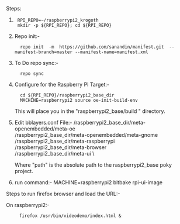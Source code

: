 Steps:

1.      RPI_REPO=~/raspberrypi2_krogoth 
        mkdir -p ${RPI_REPO}; cd ${RPI_REPO}

2. Repo init:-
        
         repo init  -m  https://github.com/sanandin/manifest.git  --manifest-branch=master --manifest-name=manifest.xml
  
3. To Do repo sync:-
          
         repo sync

4. Configure for the Raspberry PI Target:- 

         cd ${RPI_REPO}/raspberrypi2_base_dir
         MACHINE=raspberrypi2 source oe-init-build-env

   This will place you in the "raspberrypi2_base/build " directory.

5. Edit bblayers.conf File:-
         <path>/raspberrypi2_base_dir/meta-openembedded/meta-oe  \
         <path>/raspberrypi2_base_dir/meta-openembedded/meta-gnome  \
         <path>/raspberrypi2_base_dir/meta-raspberrypi \
         <path>/raspberrypi2_base_dir/meta-browser \
         <path>/raspberrypi2_base_dir/meta-ui \

   Where "path" is the absolute path to the raspberrypi2_base poky project.

7. run command:- 
         MACHINE=raspberrypi2 bitbake rpi-ui-image
        

Steps to run firefox browser and load the URL:-


On raspberrypi2:-

         firefox /usr/bin/videodemo/index.html &

 

